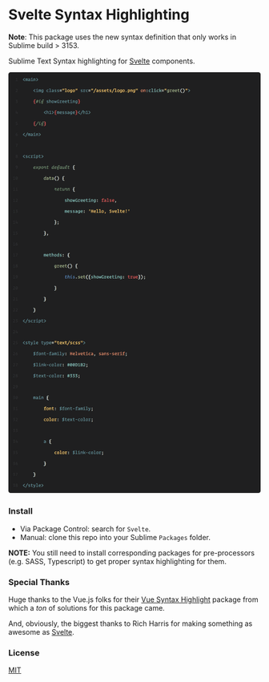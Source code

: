 # Svelte Syntax Highlighting

**Note**: This package uses the new syntax definition that only works in Sublime build > 3153.

Sublime Text Syntax highlighting for [Svelte](https://svelte.technology/) components.

<img src="media/hello-world.png">

### Install

- Via Package Control: search for `Svelte`.
- Manual: clone this repo into your Sublime `Packages` folder.

**NOTE:** You still need to install corresponding packages for pre-processors (e.g. SASS, Typescript) to get proper syntax highlighting for them.

### Special Thanks

Huge thanks to the Vue.js folks for their [Vue Syntax Highlight](https://github.com/vuejs/vue-syntax-highlight/) package from which a *ton* of solutions for this package came.

And, obviously, the biggest thanks to Rich Harris for making something as awesome as [Svelte](https://svelte.technology/).

### License

[MIT](http://opensource.org/licenses/MIT)
